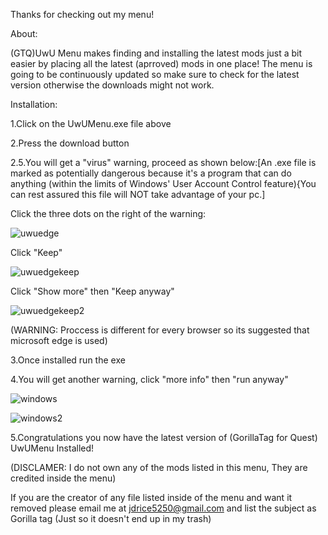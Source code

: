 Thanks for checking out my menu!

About:

(GTQ)UwU Menu makes finding and installing the latest mods just a bit easier by placing all the latest (aprroved) mods in one place!
The menu is going to be continuously updated so make sure to check for the latest version otherwise the downloads might not work.

Installation:

 1.Click on the UwUMenu.exe file above
 
 2.Press the download button
 
 2.5.You will get a "virus" warning, proceed as shown below:[An .exe file is marked as potentially dangerous because it's a program that can do anything (within the limits of Windows' User Account Control feature){You can rest assured this file will NOT take advantage of your pc.]

Click the three dots on the right of the warning:

![uwuedge](https://user-images.githubusercontent.com/48305404/126407336-ed2c7a45-fb9f-4d8e-9def-6e61ca27983b.PNG)

Click "Keep"

![uwuedgekeep](https://user-images.githubusercontent.com/48305404/126407347-a668066c-7d84-4aa3-bc62-66e19156c714.PNG)

Click "Show more" then "Keep anyway"

![uwuedgekeep2](https://user-images.githubusercontent.com/48305404/126407360-7ea99acf-66bd-4f02-bb76-8203185af1f9.PNG)

(WARNING: Proccess is different for every browser so its suggested that microsoft edge is used)

 3.Once installed run the exe
 
 4.You will get another warning, click "more info" then "run anyway"
 
![windows](https://user-images.githubusercontent.com/48305404/126403667-ab712525-a4f4-4718-8f5f-63e22157c6b8.PNG)
 
![windows2](https://user-images.githubusercontent.com/48305404/126403931-4bbefd61-1488-40a7-a373-5e013699699d.PNG)
 
 5.Congratulations you now have the latest version of (GorillaTag for Quest) UwUMenu Installed!

(DISCLAMER: I do not own any of the mods listed in this menu, They are credited inside the menu)

If you are the creator of any file listed inside of the menu and want it removed please email me at jdrice5250@gmail.com and list the subject as Gorilla tag (Just so it doesn't end up in my trash)
 
